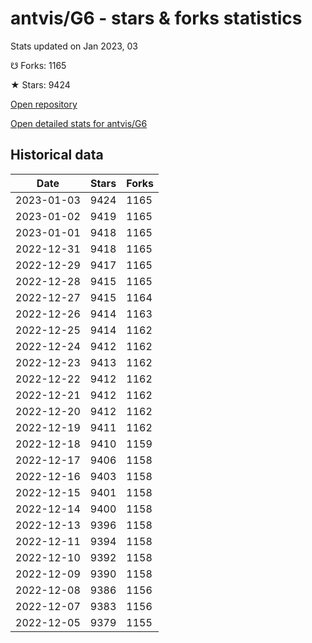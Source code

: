 # antvis/G6 - stars & forks statistics

Stats updated on Jan 2023, 03

☋ Forks: 1165

★ Stars: 9424

[Open repository](https://github.com/antvis/G6)

[Open detailed stats for antvis/G6](https://reviewgithub.com/rep/antvis/G6)

## Historical data
| Date | Stars | Forks |
|------|-------|-------|
| 2023-01-03 | 9424 | 1165 | 
| 2023-01-02 | 9419 | 1165 | 
| 2023-01-01 | 9418 | 1165 | 
| 2022-12-31 | 9418 | 1165 | 
| 2022-12-29 | 9417 | 1165 | 
| 2022-12-28 | 9415 | 1165 | 
| 2022-12-27 | 9415 | 1164 | 
| 2022-12-26 | 9414 | 1163 | 
| 2022-12-25 | 9414 | 1162 | 
| 2022-12-24 | 9412 | 1162 | 
| 2022-12-23 | 9413 | 1162 | 
| 2022-12-22 | 9412 | 1162 | 
| 2022-12-21 | 9412 | 1162 | 
| 2022-12-20 | 9412 | 1162 | 
| 2022-12-19 | 9411 | 1162 | 
| 2022-12-18 | 9410 | 1159 | 
| 2022-12-17 | 9406 | 1158 | 
| 2022-12-16 | 9403 | 1158 | 
| 2022-12-15 | 9401 | 1158 | 
| 2022-12-14 | 9400 | 1158 | 
| 2022-12-13 | 9396 | 1158 | 
| 2022-12-11 | 9394 | 1158 | 
| 2022-12-10 | 9392 | 1158 | 
| 2022-12-09 | 9390 | 1158 | 
| 2022-12-08 | 9386 | 1156 | 
| 2022-12-07 | 9383 | 1156 | 
| 2022-12-05 | 9379 | 1155 | 

